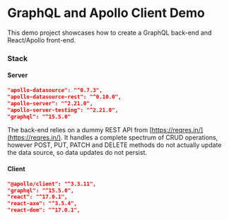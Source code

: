 # GraphQL and Apollo Client Demo

This demo project showcases how to create a GraphQL back-end and React/Apollo front-end.

### Stack

#### Server

```json
"apollo-datasource": "^0.7.3",
"apollo-datasource-rest": "^0.10.0",
"apollo-server": "^2.21.0",
"apollo-server-testing": "^2.21.0",
"graphql": "^15.5.0"
```

The back-end relies on a dummy REST API from [https://reqres.in/](https://reqres.in/). It handles a complete spectrum of CRUD operations, however POST, PUT, PATCH and DELETE methods do not actually update the data source, so data updates do not persist.

#### Client

```json
"@apollo/client": "^3.3.11",
"graphql": "^15.5.0",
"react": "^17.0.1",
"react-axe": "^3.5.4",
"react-dom": "^17.0.1",
```
